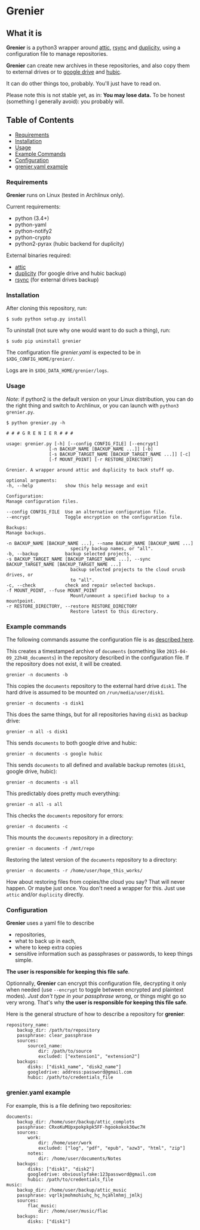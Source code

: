 # Grenier

## What it is

**Grenier** is a python3 wrapper around [attic](https://github.com/jborg/attic),
[rsync](https://rsync.samba.org/) and [duplicity](http://duplicity.nongnu.org/),
using a configuration file to manage repositories.

**Grenier** can create new archives in these repositories, and also copy them to
external drives or to [google drive](https://www.google.com/drive/) and
[hubic](https://hubic.com).

It can do other things too, probably. You'll just have to read on.

Please note this is not stable yet, as in: **You may lose data.** To be honest
(something I generally avoid): you probably will.

## Table of Contents

- [Requirements](#requirements)
- [Installation](#installation)
- [Usage](#usage)
- [Example Commands](#example-commands)
- [Configuration](#configuration)
- [grenier.yaml example](#grenieryaml-example)

### Requirements

**Grenier** runs on Linux (tested in Archlinux only).

Current requirements:
- python (3.4+)
- python-yaml
- python-notify2
- python-crypto
- python2-pyrax (hubic backend for duplicity)

External binaries required:
- [attic](https://github.com/jborg/attic)
- [duplicity](http://duplicity.nongnu.org/) (for google drive and hubic backup)
- [rsync](https://rsync.samba.org/) (for external drives backup)

### Installation


After cloning this repository, run:

    $ sudo python setup.py install

To uninstall (not sure why one would want to do such a thing), run:

    $ sudo pip uninstall grenier

The configuration file *grenier.yaml* is expected to be in
`$XDG_CONFIG_HOME/grenier/`.

Logs are in `$XDG_DATA_HOME/grenier/logs`.

### Usage

*Note*: if python2 is the default version on your Linux distribution, you can do
the right thing and switch to Archlinux, or you can launch with
`python3 grenier.py`.


    $ python grenier.py -h

    # # # G R E N I E R # # #

    usage: grenier.py [-h] [--config CONFIG_FILE] [--encrypt]
                    [-n BACKUP_NAME [BACKUP_NAME ...]] [-b]
                    [-s BACKUP_TARGET_NAME [BACKUP_TARGET_NAME ...]] [-c]
                    [-f MOUNT_POINT] [-r RESTORE_DIRECTORY]

    Grenier. A wrapper around attic and duplicity to back stuff up.

    optional arguments:
    -h, --help            show this help message and exit

    Configuration:
    Manage configuration files.

    --config CONFIG_FILE  Use an alternative configuration file.
    --encrypt             Toggle encryption on the configuration file.

    Backups:
    Manage backups.

    -n BACKUP_NAME [BACKUP_NAME ...], --name BACKUP_NAME [BACKUP_NAME ...]
                            specify backup names, or "all".
    -b, --backup          backup selected projects.
    -s BACKUP_TARGET_NAME [BACKUP_TARGET_NAME ...], --sync BACKUP_TARGET_NAME [BACKUP_TARGET_NAME ...]
                            backup selected projects to the cloud orusb drives, or
                            to "all".
    -c, --check           check and repair selected backups.
    -f MOUNT_POINT, --fuse MOUNT_POINT
                            Mount/unmount a specified backup to a mountpoint.
    -r RESTORE_DIRECTORY, --restore RESTORE_DIRECTORY
                            Restore latest to this directory.

### Example commands

The following commands assume the configuration file is as
[described here](#grenieryaml-example).

This creates a timestamped archive of `documents` (something like
`2015-04-09_22h48_documents`) in the repository described in the configuration
file. If the repository does not exist, it will be created.

    grenier -n documents -b

This copies the `documents` repository to the external hard drive `disk1`. The
hard drive is assumed to be mounted on `/run/media/user/disk1`.

    grenier -n documents -s disk1

This does the same things, but for all repositories having `disk1` as backup
drive:

    grenier -n all -s disk1

This sends `documents` to both google drive and hubic:

    grenier -n documents -s google hubic

This sends `documents` to all defined and available backup remotes (`disk1`,
google drive, hubic):

    grenier -n documents -s all

This predictably does pretty much everything:

    grenier -n all -s all

This checks the `documents` repository for errors:

    grenier -n documents -c

This mounts the `documents` repository in a directory:

    grenier -n documents -f /mnt/repo

Restoring the latest version of the `documents` repository to a directory:

    grenier -n documents -r /home/user/hope_this_works/

How about restoring files from copies/the cloud you say?
That will never happen. Or maybe just once. You don't need a wrapper for this.
Just use `attic` and/or `duplicity` directly.

### Configuration

**Grenier** uses a yaml file to describe
- repositories,
- what to back up in each,
- where to keep extra copies
- sensitive information such as passphrases or passwords, to keep things simple.

**The user is responsible for keeping this file safe**.

Optionnally, **Grenier** can encrypt this configuration file, decrypting it only
when needed (use `--encrypt` to toggle between encrypted and plaintext modes).
*Just don't type in your passphrase wrong*, or things might go so very wrong.
That's why **the user is responsible for keeping this file safe**.

Here is the general structure of how to describe a repository for **grenier**:

    repository_name:
        backup_dir: /path/to/repository
        passphrase: clear_passphrase
        sources:
            source1_name:
                dir: /path/to/source
                excluded: ["extension1", "extension2"]
        backups:
            disks: ["disk1_name", "disk2_name"]
            googledrive: address:password@gmail.com
            hubic: /path/to/credentials_file


### grenier.yaml example

For example, this is a file defining two repositories:

    documents:
        backup_dir: /home/user/backup/attic_complots
        passphrase: CRxoKuMUpxpokpkpk5FF-hgookokok36wc7H
        sources:
            work:
                dir: /home/user/work
                excluded: ["log", "pdf", "epub", "azw3", "html", "zip"]
            notes:
                dir: /home/user/documents/Notes
        backups:
            disks: ["disk1", "disk2"]
            googledrive: obviouslyfake:123password@gmail.com
            hubic: /path/to/credentials_file
    music:
        backup_dir: /home/user/backup/attic_music
        passphrase: vqrlkjmohmohiuhç_hç_hçàhlmhmj_jmlkj
        sources:
            flac_music:
                dir: /home/user/music/flac
        backups:
            disks: ["disk1"]
